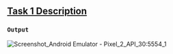 
## [Task 1 Description](https://github.com/mmsaeed509/Wireless-and-Mobile-Networks/blob/e181bd59173ce4ca7e6f7533cade8a1a494898c4/Task%201/Lab1.pdf)


### `Output`


![Screenshot_Android Emulator - Pixel_2_API_30:5554_1](https://user-images.githubusercontent.com/62524855/142474349-28ff055b-a688-46e1-b9b1-f002b9b24196.png)
